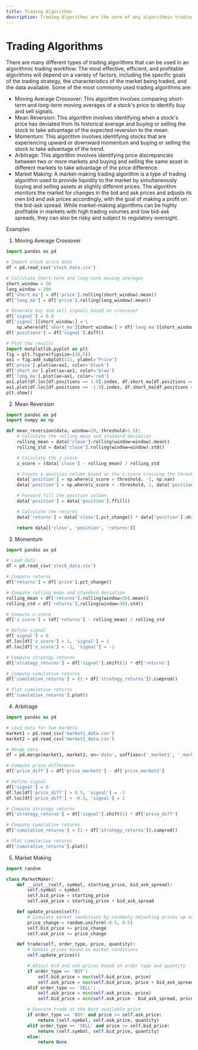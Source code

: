 ```yaml
---
title: Trading Algorithms
description: Trading Algorithms are the core of any algorithmic trading workflow. They are the programs that are used to identify profitable trading opportunities and execute trades based on the results of all other components of the workflow.
---
```


# Trading Algorithms

There are many different types of trading algorithms that can be used in an algorithmic trading workflow. The most effective, efficient, and profitable algorithms will depend on a variety of factors, including the specific goals of the trading strategy, the characteristics of the market being traded, and the data available.
Some of the most commonly used trading algorithms are:
* Moving Average Crossover: This algorithm involves comparing short-term and long-term moving averages of a stock's price to identify buy and sell signals.
* Mean Reversion: This algorithm involves identifying when a stock's price has deviated from its historical average and buying or selling the stock to take advantage of the expected reversion to the mean.
* Momentum: This algorithm involves identifying stocks that are experiencing upward or downward momentum and buying or selling the stock to take advantage of the trend.
* Arbitrage: This algorithm involves identifying price discrepancies between two or more markets and buying and selling the same asset in different markets to take advantage of the price difference.
* Market Making: A market-making trading algorithm is a type of trading algorithm used to provide liquidity to the market by simultaneously buying and selling assets at slightly different prices. The algorithm monitors the market for changes in the bid and ask prices and adjusts its own bid and ask prices accordingly, with the goal of making a profit on the bid-ask spread. While market-making algorithms can be highly profitable in markets with high trading volumes and low bid-ask spreads, they can also be risky and subject to regulatory oversight.


Examples

1. Moving Average Crossover

```python
import pandas as pd

# Import stock price data
df = pd.read_csv('stock_data.csv')

# Calculate short-term and long-term moving averages
short_window = 50
long_window = 200
df['short_ma'] = df['price'].rolling(short_window).mean()
df['long_ma'] = df['price'].rolling(long_window).mean()

# Generate buy and sell signals based on crossover
df['signal'] = 0.0
df['signal'][short_window:] = \
    np.where(df['short_ma'][short_window:] > df['long_ma'][short_window:], 1.0, 0.0)
df['positions'] = df['signal'].diff()

# Plot the results
import matplotlib.pyplot as plt
fig = plt.figure(figsize=(10,5))
ax1 = fig.add_subplot(111, ylabel='Price')
df['price'].plot(ax=ax1, color='black')
df['short_ma'].plot(ax=ax1, color='blue')
df['long_ma'].plot(ax=ax1, color='red')
ax1.plot(df.loc[df.positions == 1.0].index, df.short_ma[df.positions == 1.0],'^', markersize=10, color='g')
ax1.plot(df.loc[df.positions == -1.0].index, df.short_ma[df.positions == -1.0],'v', markersize=10, color='r')
plt.show()
```


2. Mean Reversion

```python
import pandas as pd
import numpy as np

def mean_reversion(data, window=20, threshold=1.5):
    # Calculate the rolling mean and standard deviation
    rolling_mean = data['close'].rolling(window=window).mean()
    rolling_std = data['close'].rolling(window=window).std()

    # Calculate the z-score
    z_score = (data['close'] - rolling_mean) / rolling_std

    # Create a position column based on the z-score crossing the threshold
    data['position'] = np.where(z_score > threshold, -1, np.nan)
    data['position'] = np.where(z_score < -threshold, 1, data['position'])

    # Forward fill the position column
    data['position'] = data['position'].ffill()

    # Calculate the returns
    data['returns'] = data['close'].pct_change() * data['position'].shift(1)

    return data[['close', 'position', 'returns']]
```


3. Momentum

```python
import pandas as pd

# Load data
df = pd.read_csv('stock_data.csv')

# Compute returns
df['returns'] = df['price'].pct_change()

# Compute rolling mean and standard deviation
rolling_mean = df['returns'].rolling(window=30).mean()
rolling_std = df['returns'].rolling(window=30).std()

# Compute z-score
df['z_score'] = (df['returns'] - rolling_mean) / rolling_std

# Define signal
df['signal'] = 0
df.loc[df['z_score'] > 1, 'signal'] = 1
df.loc[df['z_score'] < -1, 'signal'] = -1

# Compute strategy returns
df['strategy_returns'] = df['signal'].shift(1) * df['returns']

# Compute cumulative returns
df['cumulative_returns'] = (1 + df['strategy_returns']).cumprod()

# Plot cumulative returns
df['cumulative_returns'].plot()
```


4. Arbitrage

```python
import pandas as pd

# Load data for two markets
market1 = pd.read_csv('market1_data.csv')
market2 = pd.read_csv('market2_data.csv')

# Merge data
df = pd.merge(market1, market2, on='date', suffixes=('_market1', '_market2'))

# Compute price difference
df['price_diff'] = df['price_market1'] - df['price_market2']

# Define signal
df['signal'] = 0
df.loc[df['price_diff'] > 0.5, 'signal'] = -1
df.loc[df['price_diff'] < -0.5, 'signal'] = 1

# Compute strategy returns
df['strategy_returns'] = df['signal'].shift(1) * df['price_diff']

# Compute cumulative returns
df['cumulative_returns'] = (1 + df['strategy_returns']).cumprod()

# Plot cumulative returns
df['cumulative_returns'].plot()
```


5. Market Making

```python
import random

class MarketMaker:
    def __init__(self, symbol, starting_price, bid_ask_spread):
        self.symbol = symbol
        self.bid_price = starting_price
        self.ask_price = starting_price + bid_ask_spread

    def update_prices(self):
        # Simulate market conditions by randomly adjusting prices up or down
        price_change = random.uniform(-0.5, 0.5)
        self.bid_price += price_change
        self.ask_price += price_change

    def trade(self, order_type, price, quantity):
        # Update prices based on market conditions
        self.update_prices()

        # Adjust bid and ask prices based on order type and quantity
        if order_type == 'BUY':
            self.bid_price = max(self.bid_price, price)
            self.ask_price = max(self.bid_price, price + bid_ask_spread)
        elif order_type == 'SELL':
            self.ask_price = min(self.ask_price, price)
            self.bid_price = min(self.ask_price - bid_ask_spread, price)

        # Execute trade at the best available price
        if order_type == 'BUY' and price >= self.ask_price:
            return (self.symbol, self.ask_price, quantity)
        elif order_type == 'SELL' and price <= self.bid_price:
            return (self.symbol, self.bid_price, quantity)
        else:
            return None
```
